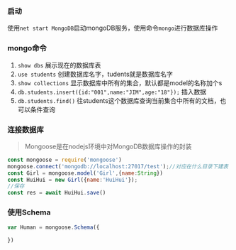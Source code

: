 ### 启动
使用```net start MongoDB```启动mongoDB服务，使用命令```mongo```进行数据库操作
### mongo命令
1. ```show dbs``` 展示现在的数据库表
2. ```use students``` 创建数据库名字，tudents就是数据库名字
3. ```show collections``` 显示数据库中所有的集合，默认都是model的名称加个s
4. ```db.students.insert({id:"001",name:"JIM",age:"18"});``` 插入数据
5. ```db.students.find()``` 往students这个数据库查询当前集合中所有的文档，也可以条件查询



### 连接数据库
>Mongoose是在nodejs环境中对MongoDB数据库操作的封装
```js
const mongoose = require('mongoose')
mongoose.connect('mongodb://localhost:27017/test');//对应在什么目录下建表
const Girl = mongoose.model('Girl',{name:String})
const HuiHui = new Girl({name:'HuiHui'});
//保存
const res = await HuiHui.save()
```

### 使用Schema
```js
var Human = mongoose.Schema({

})
```
